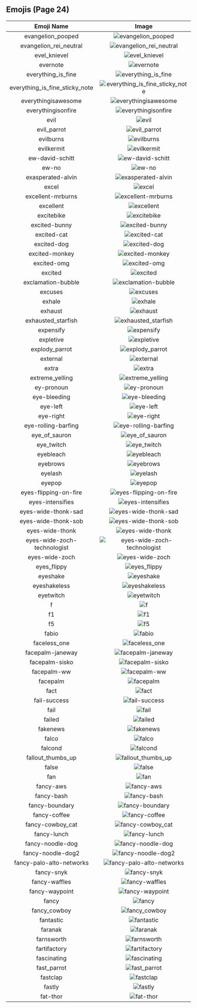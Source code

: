 
  ## Emojis (Page 24)
  |Emoji Name|Image|
  | :-: | :-: |
  |evangelion_pooped| ![evangelion_pooped](/emojis/hashicorp/evangelion_pooped.png)|
  |evangelion_rei_neutral| ![evangelion_rei_neutral](/emojis/hashicorp/evangelion_rei_neutral.png)|
  |evel_knievel| ![evel_knievel](/emojis/hashicorp/evel_knievel.jpg)|
  |evernote| ![evernote](/emojis/hashicorp/evernote.png)|
  |everything_is_fine| ![everything_is_fine](/emojis/hashicorp/everything_is_fine.gif)|
  |everything_is_fine_sticky_note| ![everything_is_fine_sticky_note](/emojis/hashicorp/everything_is_fine_sticky_note.png)|
  |everythingisawesome| ![everythingisawesome](/emojis/hashicorp/everythingisawesome.png)|
  |everythingisonfire| ![everythingisonfire](/emojis/hashicorp/everythingisonfire.gif)|
  |evil| ![evil](/emojis/hashicorp/evil.png)|
  |evil_parrot| ![evil_parrot](/emojis/hashicorp/evil_parrot.gif)|
  |evilburns| ![evilburns](/emojis/hashicorp/evilburns.png)|
  |evilkermit| ![evilkermit](/emojis/hashicorp/evilkermit.png)|
  |ew-david-schitt| ![ew-david-schitt](/emojis/hashicorp/ew-david-schitt.png)|
  |ew-no| ![ew-no](/emojis/hashicorp/ew-no.png)|
  |exasperated-alvin| ![exasperated-alvin](/emojis/hashicorp/exasperated-alvin.png)|
  |excel| ![excel](/emojis/hashicorp/excel.png)|
  |excellent-mrburns| ![excellent-mrburns](/emojis/hashicorp/excellent-mrburns.gif)|
  |excellent| ![excellent](/emojis/hashicorp/excellent.png)|
  |excitebike| ![excitebike](/emojis/hashicorp/excitebike.gif)|
  |excited-bunny| ![excited-bunny](/emojis/hashicorp/excited-bunny.gif)|
  |excited-cat| ![excited-cat](/emojis/hashicorp/excited-cat.gif)|
  |excited-dog| ![excited-dog](/emojis/hashicorp/excited-dog.gif)|
  |excited-monkey| ![excited-monkey](/emojis/hashicorp/excited-monkey.gif)|
  |excited-omg| ![excited-omg](/emojis/hashicorp/excited-omg.gif)|
  |excited| ![excited](/emojis/hashicorp/excited.gif)|
  |exclamation-bubble| ![exclamation-bubble](/emojis/hashicorp/exclamation-bubble.gif)|
  |excuses| ![excuses](/emojis/hashicorp/excuses.png)|
  |exhale| ![exhale](/emojis/hashicorp/exhale.png)|
  |exhaust| ![exhaust](/emojis/hashicorp/exhaust.jpg)|
  |exhausted_starfish| ![exhausted_starfish](/emojis/hashicorp/exhausted_starfish.png)|
  |expensify| ![expensify](/emojis/hashicorp/expensify.png)|
  |expletive| ![expletive](/emojis/hashicorp/expletive.png)|
  |explody_parrot| ![explody_parrot](/emojis/hashicorp/explody_parrot.gif)|
  |external| ![external](/emojis/hashicorp/external.gif)|
  |extra| ![extra](/emojis/hashicorp/extra.png)|
  |extreme_yelling| ![extreme_yelling](/emojis/hashicorp/extreme_yelling.gif)|
  |ey-pronoun| ![ey-pronoun](/emojis/hashicorp/ey-pronoun.png)|
  |eye-bleeding| ![eye-bleeding](/emojis/hashicorp/eye-bleeding.jpg)|
  |eye-left| ![eye-left](/emojis/hashicorp/eye-left.png)|
  |eye-right| ![eye-right](/emojis/hashicorp/eye-right.png)|
  |eye-rolling-barfing| ![eye-rolling-barfing](/emojis/hashicorp/eye-rolling-barfing.png)|
  |eye_of_sauron| ![eye_of_sauron](/emojis/hashicorp/eye_of_sauron.jpg)|
  |eye_twitch| ![eye_twitch](/emojis/hashicorp/eye_twitch.gif)|
  |eyebleach| ![eyebleach](/emojis/hashicorp/eyebleach.gif)|
  |eyebrows| ![eyebrows](/emojis/hashicorp/eyebrows.gif)|
  |eyelash| ![eyelash](/emojis/hashicorp/eyelash.png)|
  |eyepop| ![eyepop](/emojis/hashicorp/eyepop.gif)|
  |eyes-flipping-on-fire| ![eyes-flipping-on-fire](/emojis/hashicorp/eyes-flipping-on-fire.gif)|
  |eyes-intensifies| ![eyes-intensifies](/emojis/hashicorp/eyes-intensifies.gif)|
  |eyes-wide-thonk-sad| ![eyes-wide-thonk-sad](/emojis/hashicorp/eyes-wide-thonk-sad.png)|
  |eyes-wide-thonk-sob| ![eyes-wide-thonk-sob](/emojis/hashicorp/eyes-wide-thonk-sob.png)|
  |eyes-wide-thonk| ![eyes-wide-thonk](/emojis/hashicorp/eyes-wide-thonk.gif)|
  |eyes-wide-zoch-technologist| ![eyes-wide-zoch-technologist](/emojis/hashicorp/eyes-wide-zoch-technologist.png)|
  |eyes-wide-zoch| ![eyes-wide-zoch](/emojis/hashicorp/eyes-wide-zoch.png)|
  |eyes_flippy| ![eyes_flippy](/emojis/hashicorp/eyes_flippy.gif)|
  |eyeshake| ![eyeshake](/emojis/hashicorp/eyeshake.gif)|
  |eyeshakeless| ![eyeshakeless](/emojis/hashicorp/eyeshakeless.png)|
  |eyetwitch| ![eyetwitch](/emojis/hashicorp/eyetwitch.gif)|
  |f| ![f](/emojis/hashicorp/f.png)|
  |f1| ![f1](/emojis/hashicorp/f1.png)|
  |f5| ![f5](/emojis/hashicorp/f5.gif)|
  |fabio| ![fabio](/emojis/hashicorp/fabio.png)|
  |faceless_one| ![faceless_one](/emojis/hashicorp/faceless_one.png)|
  |facepalm-janeway| ![facepalm-janeway](/emojis/hashicorp/facepalm-janeway.png)|
  |facepalm-sisko| ![facepalm-sisko](/emojis/hashicorp/facepalm-sisko.png)|
  |facepalm-ww| ![facepalm-ww](/emojis/hashicorp/facepalm-ww.gif)|
  |facepalm| ![facepalm](/emojis/hashicorp/facepalm.gif)|
  |fact| ![fact](/emojis/hashicorp/fact.png)|
  |fail-success| ![fail-success](/emojis/hashicorp/fail-success.png)|
  |fail| ![fail](/emojis/hashicorp/fail.gif)|
  |failed| ![failed](/emojis/hashicorp/failed.png)|
  |fakenews| ![fakenews](/emojis/hashicorp/fakenews.gif)|
  |falco| ![falco](/emojis/hashicorp/falco.png)|
  |falcond| ![falcond](/emojis/hashicorp/falcond.png)|
  |fallout_thumbs_up| ![fallout_thumbs_up](/emojis/hashicorp/fallout_thumbs_up.png)|
  |false| ![false](/emojis/hashicorp/false.png)|
  |fan| ![fan](/emojis/hashicorp/fan.gif)|
  |fancy-aws| ![fancy-aws](/emojis/hashicorp/fancy-aws.png)|
  |fancy-bash| ![fancy-bash](/emojis/hashicorp/fancy-bash.png)|
  |fancy-boundary| ![fancy-boundary](/emojis/hashicorp/fancy-boundary.png)|
  |fancy-coffee| ![fancy-coffee](/emojis/hashicorp/fancy-coffee.png)|
  |fancy-cowboy_cat| ![fancy-cowboy_cat](/emojis/hashicorp/fancy-cowboy_cat.png)|
  |fancy-lunch| ![fancy-lunch](/emojis/hashicorp/fancy-lunch.png)|
  |fancy-noodle-dog| ![fancy-noodle-dog](/emojis/hashicorp/fancy-noodle-dog.png)|
  |fancy-noodle-dog2| ![fancy-noodle-dog2](/emojis/hashicorp/fancy-noodle-dog2.png)|
  |fancy-palo-alto-networks| ![fancy-palo-alto-networks](/emojis/hashicorp/fancy-palo-alto-networks.png)|
  |fancy-snyk| ![fancy-snyk](/emojis/hashicorp/fancy-snyk.png)|
  |fancy-waffles| ![fancy-waffles](/emojis/hashicorp/fancy-waffles.png)|
  |fancy-waypoint| ![fancy-waypoint](/emojis/hashicorp/fancy-waypoint.png)|
  |fancy| ![fancy](/emojis/hashicorp/fancy.png)|
  |fancy_cowboy| ![fancy_cowboy](/emojis/hashicorp/fancy_cowboy.png)|
  |fantastic| ![fantastic](/emojis/hashicorp/fantastic.jpg)|
  |faranak| ![faranak](/emojis/hashicorp/faranak.gif)|
  |farnsworth| ![farnsworth](/emojis/hashicorp/farnsworth.png)|
  |fartifactory| ![fartifactory](/emojis/hashicorp/fartifactory.png)|
  |fascinating| ![fascinating](/emojis/hashicorp/fascinating.jpg)|
  |fast_parrot| ![fast_parrot](/emojis/hashicorp/fast_parrot.gif)|
  |fastclap| ![fastclap](/emojis/hashicorp/fastclap.gif)|
  |fastly| ![fastly](/emojis/hashicorp/fastly.png)|
  |fat-thor| ![fat-thor](/emojis/hashicorp/fat-thor.png)|
  